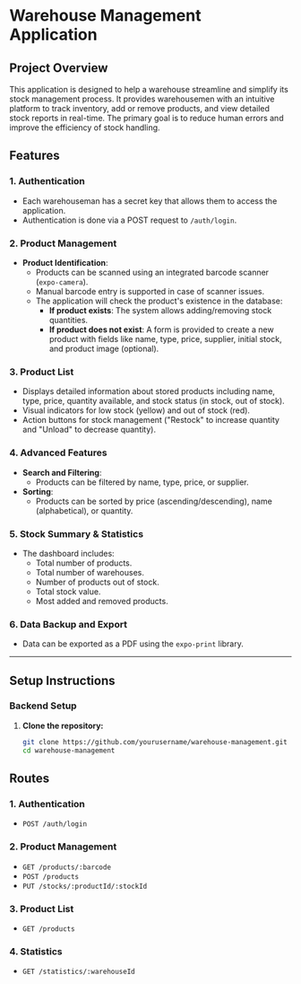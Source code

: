 # Warehouse Management Application

## Project Overview
This application is designed to help a warehouse streamline and simplify its stock management process. It provides warehousemen with an intuitive platform to track inventory, add or remove products, and view detailed stock reports in real-time. The primary goal is to reduce human errors and improve the efficiency of stock handling.

## Features

### 1. Authentication
- Each warehouseman has a secret key that allows them to access the application.
- Authentication is done via a POST request to `/auth/login`.

### 2. Product Management
- **Product Identification**: 
  - Products can be scanned using an integrated barcode scanner (`expo-camera`).
  - Manual barcode entry is supported in case of scanner issues.
  - The application will check the product's existence in the database:
    - **If product exists**: The system allows adding/removing stock quantities.
    - **If product does not exist**: A form is provided to create a new product with fields like name, type, price, supplier, initial stock, and product image (optional).
  
### 3. Product List
- Displays detailed information about stored products including name, type, price, quantity available, and stock status (in stock, out of stock).
- Visual indicators for low stock (yellow) and out of stock (red).
- Action buttons for stock management ("Restock" to increase quantity and "Unload" to decrease quantity).

### 4. Advanced Features
- **Search and Filtering**: 
  - Products can be filtered by name, type, price, or supplier.
- **Sorting**: 
  - Products can be sorted by price (ascending/descending), name (alphabetical), or quantity.

### 5. Stock Summary & Statistics
- The dashboard includes:
  - Total number of products.
  - Total number of warehouses.
  - Number of products out of stock.
  - Total stock value.
  - Most added and removed products.

### 6. Data Backup and Export
- Data can be exported as a PDF using the `expo-print` library.

---

## Setup Instructions

### Backend Setup

1. **Clone the repository:**

   ```bash
   git clone https://github.com/yourusername/warehouse-management.git
   cd warehouse-management

## Routes

### 1. Authentication
- `POST /auth/login`

### 2. Product Management
- `GET /products/:barcode`
- `POST /products`
- `PUT /stocks/:productId/:stockId`

### 3. Product List
- `GET /products`

### 4. Statistics
- `GET /statistics/:warehouseId`
